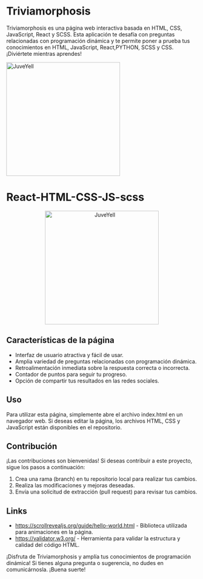 # Triviamorphosis
Triviamorphosis es una página web interactiva basada en HTML, CSS, JavaScript, React y SCSS. Esta aplicación te desafía con preguntas relacionadas con programación dinámica y te permite poner a prueba tus conocimientos en HTML, JavaScript, React,PYTHON, SCSS y CSS. ¡Diviértete mientras aprendes!

<img src="https://github.com/Liliana2817/Triviamorphosis/assets/126781409/137fa86f-68e3-43b2-b5df-f017c0780944/do-frontend-web-development-in-html-css-and-reactjs.png" alt="JuveYell"  width="300px">

# React-HTML-CSS-JS-scss
<div>
<p style = 'text-align:center;'>
<img src="https://fiverr-res.cloudinary.com/images/q_auto,f_auto/gigs/283833175/original/0a834113cddac16445026a21442bb894042e63a4/do-frontend-web-development-in-html-css-and-reactjs.png" alt="JuveYell" width="300px">
</p>
</div>

## Características de la página
- Interfaz de usuario atractiva y fácil de usar.
- Amplia variedad de preguntas relacionadas con programación dinámica.
- Retroalimentación inmediata sobre la respuesta correcta o incorrecta.
- Contador de puntos para seguir tu progreso.
- Opción de compartir tus resultados en las redes sociales.


## Uso
Para utilizar esta página, simplemente abre el archivo index.html en un navegador web. Si deseas editar la página, los archivos HTML, CSS y JavaScript están disponibles en el repositorio.

## Contribución
¡Las contribuciones son bienvenidas! 
Si deseas contribuir a este proyecto, sigue los pasos a continuación:
1. Crea una rama (branch) en tu repositorio local para realizar tus cambios.
2. Realiza las modificaciones y mejoras deseadas.
3. Envía una solicitud de extracción (pull request) para revisar tus cambios.

## Links
* https://scrollrevealjs.org/guide/hello-world.html - Biblioteca utilizada para animaciones en la página.
* https://validator.w3.org/ - Herramienta para validar la estructura y calidad del código HTML.

<p> ¡Disfruta de Triviamorphosis y amplía tus conocimientos de programación dinámica! Si tienes alguna pregunta o sugerencia, no dudes en comunicárnosla. ¡Buena suerte! </p>
